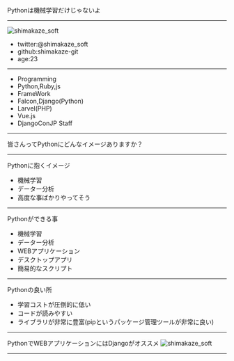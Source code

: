 Pythonは機械学習だけじゃないよ

---
![shimakaze_soft](https://pbs.twimg.com/profile_images/972776722767659008/EY16ro48_400x400.jpg)
- twitter:@shimakaze_soft
- github:shimakaze-git
- age:23
---
- Programming
 - Python,Ruby,js
- FrameWork 
 - Falcon,Django(Python)
 - Larvel(PHP)
 - Vue.js
- DjangoConJP Staff
---

皆さんってPythonにどんなイメージありますか？

---
Pythonに抱くイメージ
- 機械学習
- データー分析
- 高度な事ばかりやってそう
---

Pythonができる事
- 機械学習
- データー分析
- WEBアプリケーション
- デスクトップアプリ
- 簡易的なスクリプト

---

Pythonの良い所
- 学習コストが圧倒的に低い
- コードが読みやすい
- ライブラリが非常に豊富(pipというパッケージ管理ツールが非常に良い)

---
PythonでWEBアプリケーションにはDjangoがオススメ
![shimakaze_soft](https://image.slidesharecdn.com/djangopub-141206005334-conversion-gate02/95/djangoceleyweb-11-638.jpg?cb=1417830019)

---

